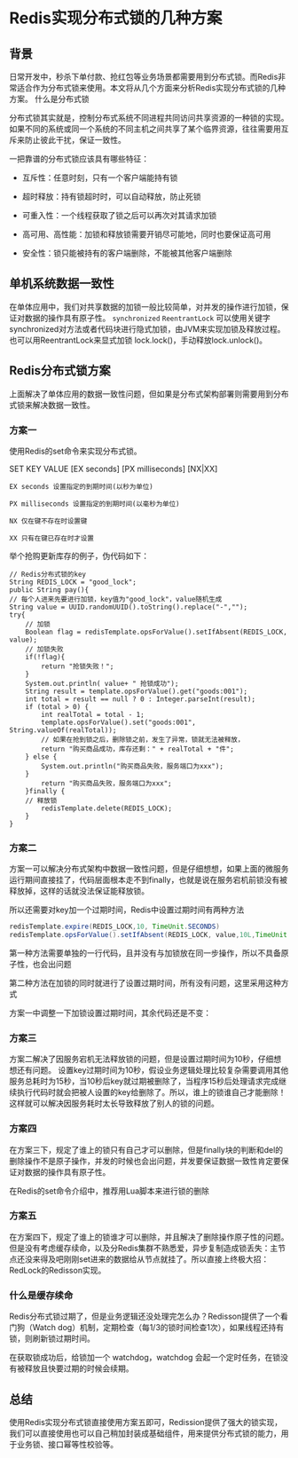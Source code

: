 # Redis实现分布式锁的几种方案
## 背景
日常开发中，秒杀下单付款、抢红包等业务场景都需要用到分布式锁。而Redis非常适合作为分布式锁来使用。本文将从几个方面来分析Redis实现分布式锁的几种方案。
什么是分布式锁

分布式锁其实就是，控制分布式系统不同进程共同访问共享资源的一种锁的实现。如果不同的系统或同一个系统的不同主机之间共享了某个临界资源，往往需要用互斥来防止彼此干扰，保证一致性。

一把靠谱的分布式锁应该具有哪些特征：

- 互斥性：任意时刻，只有一个客户端能持有锁

- 超时释放：持有锁超时时，可以自动释放，防止死锁

- 可重入性：一个线程获取了锁之后可以再次对其请求加锁

- 高可用、高性能：加锁和释放锁需要开销尽可能地，同时也要保证高可用

- 安全性：锁只能被持有的客户端删除，不能被其他客户端删除

## 单机系统数据一致性

在单体应用中，我们对共享数据的加锁一般比较简单，对并发的操作进行加锁，保证对数据的操作具有原子性。
`synchronized`
`ReentrantLock`
可以使用关键字synchronized对方法或者代码块进行隐式加锁，由JVM来实现加锁及释放过程。
也可以用ReentrantLock来显式加锁 lock.lock()，手动释放lock.unlock()。

## Redis分布式锁方案

上面解决了单体应用的数据一致性问题，但如果是分布式架构部署则需要用到分布式锁来解决数据一致性。
### 方案一

使用Redis的set命令来实现分布式锁。

SET KEY VALUE [EX seconds] [PX milliseconds] [NX|XX]

    EX seconds 设置指定的到期时间(以秒为单位)

    PX milliseconds 设置指定的到期时间(以毫秒为单位)

    NX 仅在键不存在时设置键

    XX 只有在键已存在时才设置

举个抢购更新库存的例子，伪代码如下：
```
// Redis分布式锁的key
String REDIS_LOCK = "good_lock";
public String pay(){
// 每个人进来先要进行加锁，key值为"good_lock"，value随机生成
String value = UUID.randomUUID().toString().replace("-","");
try{
    // 加锁
    Boolean flag = redisTemplate.opsForValue().setIfAbsent(REDIS_LOCK, value);
    // 加锁失败
    if(!flag){
        return "抢锁失败！";
    }
    System.out.println( value+ " 抢锁成功");
    String result = template.opsForValue().get("goods:001");
    int total = result == null ? 0 : Integer.parseInt(result);
    if (total > 0) {
        int realTotal = total - 1;
        template.opsForValue().set("goods:001", String.valueOf(realTotal));
        // 如果在抢到锁之后，删除锁之前，发生了异常，锁就无法被释放，
        return "购买商品成功，库存还剩：" + realTotal + "件";
    } else {
        System.out.println("购买商品失败，服务端口为xxx");
    }
        return "购买商品失败，服务端口为xxx";
    }finally {
    // 释放锁
        redisTemplate.delete(REDIS_LOCK);
    }
}
```
### 方案二

方案一可以解决分布式架构中数据一致性问题，但是仔细想想，如果上面的微服务运行期间直接挂了，代码层面根本走不到finally，也就是说在服务宕机前锁没有被释放掉，这样的话就没法保证能释放锁。

所以还需要对key加一个过期时间，Redis中设置过期时间有两种方法
```java
redisTemplate.expire(REDIS_LOCK,10, TimeUnit.SECONDS)
redisTemplate.opsForValue().setIfAbsent(REDIS_LOCK, value,10L,TimeUnit.SECONDS)
```
第一种方法需要单独的一行代码，且并没有与加锁放在同一步操作，所以不具备原子性，也会出问题

第二种方法在加锁的同时就进行了设置过期时间，所有没有问题，这里采用这种方式

方案一中调整一下加锁设置过期时间，其余代码还是不变：

### 方案三

方案二解决了因服务宕机无法释放锁的问题，但是设置过期时间为10秒，仔细想想还有问题。
设置key过期时间为10秒，假设业务逻辑处理比较复杂需要调用其他服务总耗时为15秒，当10秒后key就过期被删除了，当程序15秒后处理请求完成继续执行代码时就会把被人设置的key给删除了。所以，谁上的锁谁自己才能删除！
这样就可以解决因服务耗时太长导致释放了别人的锁的问题。
### 方案四

在方案三下，规定了谁上的锁只有自己才可以删除，但是finally块的判断和del的删除操作不是原子操作，并发的时候也会出问题，并发要保证数据一致性肯定要保证对数据的操作具有原子性。

在Redis的set命令介绍中，推荐用Lua脚本来进行锁的删除

### 方案五

在方案四下，规定了谁上的锁谁才可以删除，并且解决了删除操作原子性的问题。但是没有考虑缓存续命，以及分Redis集群不熟悉爱，异步复制造成锁丢失：主节点还没来得及吧刚刚set进来的数据给从节点就挂了。所以直接上终极大招：RedLock的Redisson实现。

### 什么是缓存续命

Redis分布式锁过期了，但是业务逻辑还没处理完怎么办？Redisson提供了一个看门狗（Watch dog）机制，定期检查（每1/3的锁时间检查1次），如果线程还持有锁，则刷新锁过期时间。

在获取锁成功后，给锁加一个 watchdog，watchdog 会起一个定时任务，在锁没有被释放且快要过期的时候会续期。
## 总结

使用Redis实现分布式锁直接使用方案五即可，Redission提供了强大的锁实现，我们可以直接使用也可以自己稍加封装成基础组件，用来提供分布式锁的能力，用于业务锁、接口幂等性校验等。